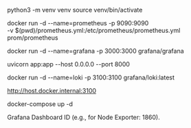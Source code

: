 python3 -m venv venv
source venv/bin/activate

docker run -d --name=prometheus -p 9090:9090 \
-v $(pwd)/prometheus.yml:/etc/prometheus/prometheus.yml \
prom/prometheus

docker run -d --name=grafana -p 3000:3000 grafana/grafana

uvicorn app:app --host 0.0.0.0 --port 8000


docker run -d --name=loki -p 3100:3100 grafana/loki:latest

http://host.docker.internal:3100

docker-compose up -d

Grafana Dashboard ID (e.g., for Node Exporter: 1860).